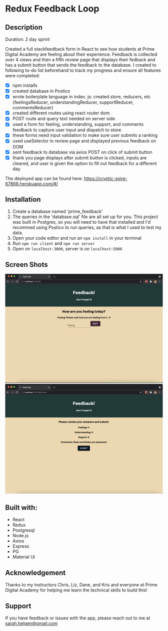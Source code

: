 
# Redux Feedback Loop

## Description

Duration: 2 day sprint

Created a full stackfeedback form in React to see how students at Prime Digital Academy are feeling about their experience. Feedback is collected over 4 views and then a fifth review page that displays their fedback and has a submit button that sends the feedback to the database. I created to following to-do list beforehand to track my progress and ensure all features were completed:

- [x] npm installs
- [x] created database in Postico
- [x] wrote boilerplate language in index. js: created store, reducers, etc (feelingsReducer, understandingReducer, supportReducer, commentsReducer)
- [x] created different routes using react router dom.
- [x] POST route and query text needed on server side
- [x] used a form for feeling, understanding, support, and comments feedback to capture user input and dispatch to store.
- [x] these forms need input validation to make sure user submits a ranking
- [x] used useSelector in review page and displayed previous feedback on DOM
- [x] sent feedback to database via axios POST on click of submit button
- [x] thank you page displays after submit button is clicked, inputs are cleared, and user is given the option to fill out feedback for a different day.

The deployed app can be found here: https://cryptic-spire-67868.herokuapp.com/#/

## Installation

1. Create a database named 'prime_feedback'
2. The queries in the 'database.sql' file are all set up for you. This project was built in Postgres, so you will need to have that installed and I'd recommed using Postico to run queries, as that is what I used to test my data.
3. Open your code editor and run an `npm install` in your terminal
4. Run `npm run client` and `npm run server`
5. Open on `localhost:3000`, server is on `localhost:5000`

## Screen Shots
![app image](./images/screenshot1.png)
![app image](./images/screenshot2.png)

## Built with:

  - React
  - Redux
  - Postgresql
  - Node.js
  - Axios
  - Express
  - PG
  - Material UI

## Acknowledgement

Thanks to my instructors Chris, Liz, Dane, and Kris and everyone at Prime Digital Academy for helping me learn the technical skills to build this!

## Support

If you have feedback or issues with the app, please reach out to me at sarah.helgen@gmail.com



